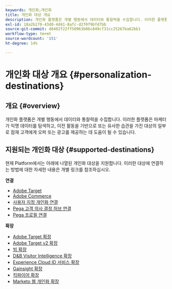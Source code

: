 ```yaml
---
keywords: 개인화;개인화
title: 개인화 대상 개요
description: 개인화 플랫폼은 개별 행동에서 데이터와 통찰력을 수집합니다. 이러한 플랫폼은 마케터가 익명 데이터를 탐색하고, 이전 활동을 기반으로 또는 유사한 습관을 가진 대상의 일부로 잠재 고객에게 오퍼 또는 광고를 제공하는 데 도움이 될 수 있습니다.
exl-id: 18a2b170-43d0-4d41-8afc-d2f0f9bfd7bb
source-git-commit: d6402f22ff50963b06c849cf31cc25267ba62bb1
workflow-type: tm+mt
source-wordcount: '151'
ht-degree: 14%

---
```


# 개인화 대상 개요 {#personalization-destinations}

## 개요 {#overview}

개인화 플랫폼은 개별 행동에서 데이터와 통찰력을 수집합니다. 이러한 플랫폼은 마케터가 익명 데이터를 탐색하고, 이전 활동을 기반으로 또는 유사한 습관을 가진 대상의 일부로 잠재 고객에게 오퍼 또는 광고를 제공하는 데 도움이 될 수 있습니다.

## 지원되는 개인화 대상 {#supported-destinations}

현재 Platform에서는 아래에 나열된 개인화 대상을 지원합니다. 이러한 대상에 연결하는 방법에 대한 자세한 내용은 개별 링크를 참조하십시오.

**연결**

* [Adobe Target](adobe-target-connection.md)
* [Adobe Commerce](adobe-commerce.md)
* [사용자 지정 개인화 연결](custom-personalization.md)
* [Pega 고객 의사 결정 허브 연결](pega.md)
* [Pega 프로필 연결](pega-profile.md)

**확장**

* [Adobe Target 확장](adobe-target.md)
* [Adobe Target v2 확장](adobe-target-v2.md)
* [빔 확장](beemray.md)
* [D&amp;B Visitor Intelligence 확장](dnb.md)
* [Experience Cloud ID 서비스 확장](adobe-ecid.md)
* [Gainsight 확장](gainsight.md)
* [킥파이어 확장](kickfire.md)
* [Marketo 웹 개인화 확장](marketo-web-personalization.md)
